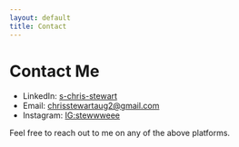 ```yaml
---
layout: default
title: Contact
---
```


# Contact Me

- LinkedIn: [s-chris-stewart](https://www.linkedin.com/in/s-chris-stewart/)
- Email: [chrisstewartaug2@gmail.com](mailto:chrisstewartaug2@gmail.com)
- Instagram: [IG:stewwweee](https://www.instagram.com/stewwweee/)

Feel free to reach out to me on any of the above platforms.
